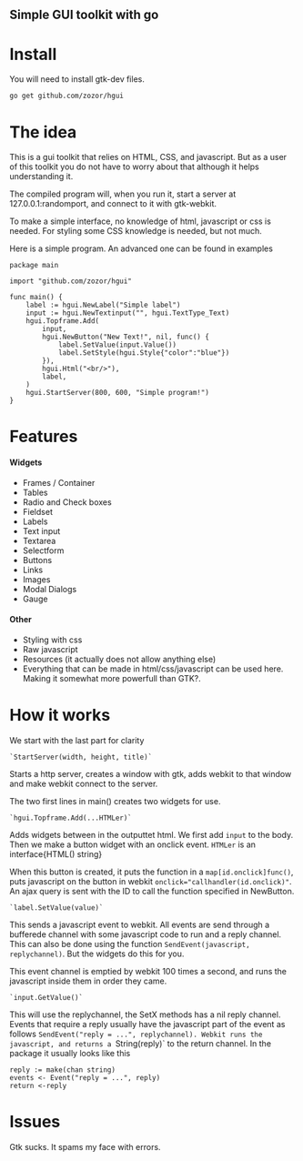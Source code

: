 Simple GUI toolkit with go
------------------------------

Install
===========================

You will need to install gtk-dev files.

`go get github.com/zozor/hgui`


The idea
===========================

This is a gui toolkit that relies on HTML, CSS, and javascript. But as a user of this toolkit you do not have to worry about that
although it helps understanding it.

The compiled program will, when you run it, start a server at 127.0.0.1:randomport, and connect to it with gtk-webkit.

To make a simple interface, no knowledge of html, javascript or css is needed. For styling some CSS knowledge is needed, but not much.

Here is a simple program. An advanced one can be found in examples


	package main

	import "github.com/zozor/hgui"

	func main() {
		label := hgui.NewLabel("Simple label")
		input := hgui.NewTextinput("", hgui.TextType_Text)
		hgui.Topframe.Add(
			input, 
			hgui.NewButton("New Text!", nil, func() {
				label.SetValue(input.Value())
				label.SetStyle(hgui.Style{"color":"blue"})
			}),
			hgui.Html("<br/>"), 
			label,
		)
		hgui.StartServer(800, 600, "Simple program!")
	}


Features
===========================
#### Widgets

- Frames / Container
- Tables
- Radio and Check boxes
- Fieldset
- Labels
- Text input
- Textarea
- Selectform
- Buttons
- Links
- Images
- Modal Dialogs
- Gauge

#### Other
- Styling with css
- Raw javascript
- Resources (it actually does not allow anything else)
- Everything that can be made in html/css/javascript can be used here. Making it somewhat more powerfull than GTK?.

How it works
===========================
We start with the last part for clarity

	`StartServer(width, height, title)`

Starts a http server, creates a window with gtk, adds webkit to that window and make webkit connect to the server.

The two first lines in main() creates two widgets for use.

	`hgui.Topframe.Add(...HTMLer)`

Adds widgets between <body></body> in the outputtet html. We first add `input` to the body.
Then we make a button widget with an onclick event. `HTMLer` is an interface{HTML() string}

When this button is created, it puts the function in a `map[id.onclick]func()`, puts javascript on the button in webkit
`onclick="callhandler(id.onclick)"`. An ajax query is sent with the ID to call the function specified in NewButton.

	`label.SetValue(value)`

This sends a javascript event to webkit. All events are send through a bufferede channel with some javascript code to run and a reply channel.
This can also be done using the function `SendEvent(javascript, replychannel)`. But the widgets do this for you.

This event channel is emptied by webkit 100 times a second, and runs the javascript inside them in order they came.

	`input.GetValue()`

This will use the replychannel, the SetX methods has a nil reply channel. Events that require a reply usually have the javascript
part of the event as follows `SendEvent("reply = ...", replychannel). Webkit runs the javascript, and returns a `String(reply)` to
the return channel. In the package it usually looks like this

	reply := make(chan string)
	events <- Event("reply = ...", reply)
	return <-reply

Issues
===========================
Gtk sucks. It spams my face with errors.